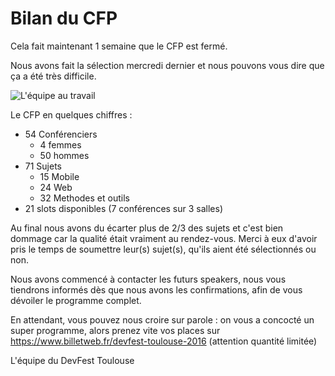 # Bilan du CFP

Cela fait maintenant 1 semaine que le CFP est fermé.

Nous avons fait la sélection mercredi dernier et nous pouvons vous dire que ça a été très difficile.

![L'équipe au travail](/images/posts/cloture_cfp.jpg)

Le CFP en quelques chiffres :

* 54 Conférenciers
  * 4 femmes
  * 50 hommes
* 71 Sujets
  * 15 Mobile
  * 24 Web
  * 32 Methodes et outils
* 21 slots disponibles (7 conférences sur 3 salles)

Au final nous avons du écarter plus de 2/3 des sujets et c'est bien dommage car la qualité était vraiment au rendez-vous. Merci à eux d'avoir pris le temps de soumettre leur(s) sujet(s), qu'ils aient été sélectionnés ou non.

Nous avons commencé à contacter les futurs speakers, nous vous tiendrons informés dès que nous avons les confirmations, afin de vous dévoiler le programme complet.

En attendant, vous pouvez nous croire sur parole : on vous a concocté un super programme, alors prenez vite vos places sur https://www.billetweb.fr/devfest-toulouse-2016 (attention quantité limitée)

L'équipe du DevFest Toulouse
